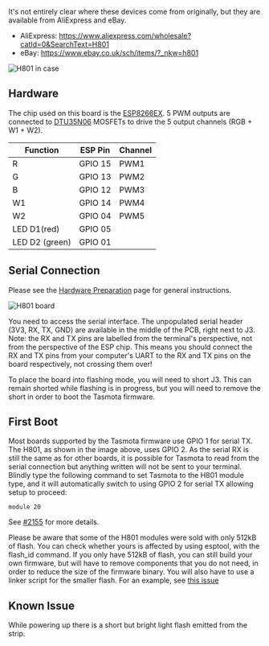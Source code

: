 It's not entirely clear where these devices come from originally, but they are available from AliExpress and eBay.

* AliExpress: https://www.aliexpress.com/wholesale?catId=0&SearchText=H801
* eBay: https://www.ebay.co.uk/sch/items/?_nkw=h801

![H801 in case](http://smartlife.tech/blog/wp-content/uploads/2016/06/20160623_171501.jpg)

## Hardware

The chip used on this board is the [ESP8266EX](https://www.espressif.com/sites/default/files/documentation/0a-esp8266ex_datasheet_en.pdf). 5 PWM outputs are connected to [DTU35N06](http://din-tek.jp/Upload/Product%20Doc/Datasheet/DTU35N06.pdf) MOSFETs to drive the 5 output channels (RGB + W1 + W2).

| Function | ESP Pin | Channel |
| -------- | ----------- | ------- |
| R | GPIO 15 | PWM1 |
| G | GPIO 13 | PWM2 |
| B | GPIO 12 | PWM3 |
| W1 | GPIO 14 | PWM4 |
| W2 | GPIO 04 | PWM5 |
| LED D1(red) | GPIO 05 |
| LED D2 (green) | GPIO 01 |

## Serial Connection

Please see the [Hardware Preparation](../Getting-Started#hardware-preparation) page for general instructions.

![H801 board](https://raw.githubusercontent.com/ascillato/Tasmota_KNX/KNX_development/.github/H801.jpg)

You need to access the serial interface. The unpopulated serial header (3V3, RX, TX, GND) are available in the middle of the PCB, right next to J3. Note: the RX and TX pins are labelled from the terminal's perspective, not from the perspective of the ESP chip. This means you should connect the RX and TX pins from your computer's UART to the RX and TX pins on the board respectively, not crossing them over!

To place the board into flashing mode, you will need to short J3. This can remain shorted while flashing is in progress, but you will need to remove the short in order to boot the Tasmota firmware.

## First Boot

Most boards supported by the Tasmota firmware use GPIO 1 for serial TX. The H801, as shown in the image above, uses GPIO 2. As the serial RX is still the same as for other boards, it is possible for Tasmota to read from the serial connection but anything written will not be sent to your terminal. Blindly type the following command to set Tasmota to the H801 module type, and it will automatically switch to using GPIO 2 for serial TX allowing setup to proceed:

    module 20

See [#2155](https://github.com/arendst/Tasmota/issues/2155) for more details.

Please be aware that some of the H801 modules were sold with only 512kB of flash. You can check whether yours is affected by using esptool, with the flash_id command. If you only have 512kB of flash, you can still build your own firmware, but will have to remove components that you do not need, in order to reduce the size of the firmware binary. You will also have to use a linker script for the smaller flash. For an example, see [this issue](https://github.com/arendst/Tasmota/issues/2982)

## Known Issue
While powering up there is a short but bright light flash emitted from the strip. 

